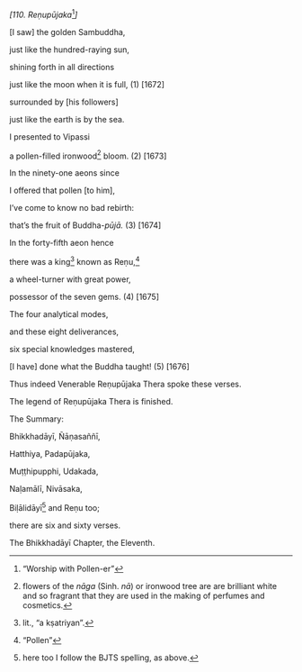 *\[110. Reṇupūjaka*[^1]*\]*

\[I saw\] the golden Sambuddha,

just like the hundred-raying sun,

shining forth in all directions

just like the moon when it is full, (1) \[1672\]

surrounded by \[his followers\]

just like the earth is by the sea.

I presented to Vipassi

a pollen-filled ironwood[^2] bloom. (2) \[1673\]

In the ninety-one aeons since

I offered that pollen \[to him\],

I’ve come to know no bad rebirth:

that’s the fruit of Buddha-*pūjā.* (3) \[1674\]

In the forty-fifth aeon hence

there was a king[^3] known as Reṇu,[^4]

a wheel-turner with great power,

possessor of the seven gems. (4) \[1675\]

The four analytical modes,

and these eight deliverances,

six special knowledges mastered,

\[I have\] done what the Buddha taught! (5) \[1676\]

Thus indeed Venerable Reṇupūjaka Thera spoke these verses.

The legend of Reṇupūjaka Thera is finished.

The Summary:

Bhikkhadāyī, Ñāṇasaññī,

Hatthiya, Padapūjaka,

Muṭṭhipupphi, Udakada,

Naḷamālī, Nivāsaka,

Biḷālidāyī[^5] and Reṇu too;

there are six and sixty verses.

The Bhikkhadāyī Chapter, the Eleventh.

[^1]: “Worship with Pollen-er”

[^2]: flowers of the *nāga* (Sinh. *nā*) or ironwood tree are are
    brilliant white and so fragrant that they are used in the making of
    perfumes and cosmetics.

[^3]: lit., “a kṣatriyan”.

[^4]: “Pollen”

[^5]: here too I follow the BJTS spelling, as above.
